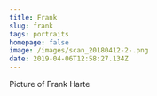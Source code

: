 ```yaml
---
title: Frank
slug: frank
tags: portraits
homepage: false
image: /images/scan_20180412-2-.png
date: 2019-04-06T12:58:27.134Z
---
```

Picture of Frank Harte
